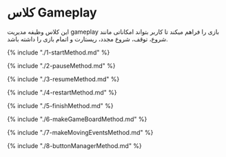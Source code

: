# کلاس Gameplay

این کلاس وظیفه مدیریت gameplay بازی را فراهم میکند تا کاربر بتواند امکاناتی مانند شروع، توقف، شروع مجدد، ریستارت و اتمام بازی را داشته باشد.

{% include "./1-startMethod.md" %}

{% include "./2-pauseMethod.md" %}

{% include "./3-resumeMethod.md" %}

{% include "./4-restartMethod.md" %}

{% include "./5-finishMethod.md" %}

{% include "./6-makeGameBoardMethod.md" %}

{% include "./7-makeMovingEventsMethod.md" %}

{% include "./8-buttonManagerMethod.md" %}
